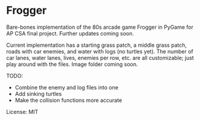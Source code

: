 # Frogger
Bare-bones implementation of the 80s arcade game Frogger in PyGame for AP CSA final project. Further updates coming soon.

Current implementation has a starting grass patch, a middle grass patch, roads with car enemies, and water with logs (no turtles yet). The number of car lanes, water lanes, lives, enemies per row, etc. are all customizable; just play around with the files. Image folder coming soon.

TODO:
- Combine the enemy and log files into one
- Add sinking turtles
- Make the collision functions more accurate 

License: MIT
